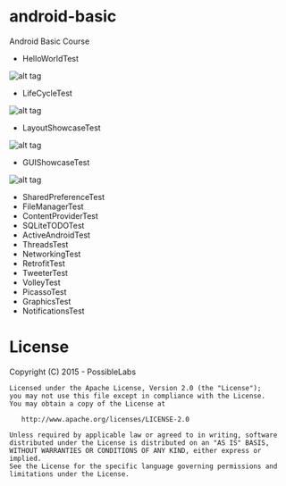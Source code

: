 # android-basic

Android Basic Course 

* HelloWorldTest

![alt tag](https://raw.githubusercontent.com/tiveor/android-basic/master/screens/helloworldtest.png)

* LifeCycleTest

![alt tag](https://raw.githubusercontent.com/tiveor/android-basic/master/screens/lifecycletest.gif)

* LayoutShowcaseTest

![alt tag](https://raw.githubusercontent.com/tiveor/android-basic/master/screens/layoutshowcasetest.gif)

* GUIShowcaseTest

![alt tag](https://raw.githubusercontent.com/tiveor/android-basic/master/screens/guishowcase.png)

* SharedPreferenceTest
* FileManagerTest
* ContentProviderTest
* SQLiteTODOTest
* ActiveAndroidTest
* ThreadsTest
* NetworkingTest
* RetrofitTest
* TweeterTest
* VolleyTest
* PicassoTest
* GraphicsTest
* NotificationsTest


# License
Copyright (C) 2015 - PossibleLabs

```
Licensed under the Apache License, Version 2.0 (the "License");
you may not use this file except in compliance with the License.
You may obtain a copy of the License at

   http://www.apache.org/licenses/LICENSE-2.0

Unless required by applicable law or agreed to in writing, software
distributed under the License is distributed on an "AS IS" BASIS,
WITHOUT WARRANTIES OR CONDITIONS OF ANY KIND, either express or implied.
See the License for the specific language governing permissions and
limitations under the License.
```


